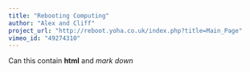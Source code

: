 ```yaml
---
title: "Rebooting Computing"
author: "Alex and Cliff"
project_url: "http://reboot.yoha.co.uk/index.php?title=Main_Page"
vimeo_id: "49274310"
---
```

Can this contain <b>html</b> and *mark down*
